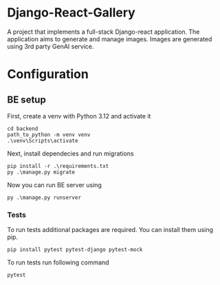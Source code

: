 # Django-React-Gallery
A project that implements a full-stack Django-react application. The application aims to generate and manage images. Images are generated using 3rd party GenAI service.


# Configuration
## BE setup
First, create a venv with Python 3.12 and activate it
```
cd backend
path_to_python -m venv venv
.\venv\Scripts\activate
```

Next, install dependecies and run migrations
```
pip install -r .\requirements.txt
py .\manage.py migrate
```

Now you can run BE server using
```
py .\manage.py runserver
```

### Tests
To run tests additional packages are required. You can install them using pip.
```
pip install pytest pytest-django pytest-mock
```

To run tests run following command
```
pytest
```
